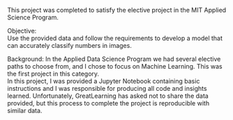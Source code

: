 This project was completed to satisfy the elective project in the MIT Applied Science Program.  

Objective:  
Use the provided data and follow the requirements to develop a model that can accurately classify numbers in images.

Background:
In the Applied Data Science Program we had several elective paths to choose from, and I chose to focus on Machine Learning. This was the first project in this category.  
In this project, I was provided a Jupyter Notebook containing basic instructions and I was responsible for producing all code and insights learned.
Unfortunately, GreatLearning has asked not to share the data provided, but this process to complete the project is reproducible with similar data.
